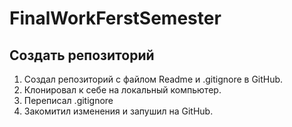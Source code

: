# FinalWorkFerstSemester
## Создать репозиторий 
1. Создал репозиторий с файлом Readme и .gitignore в GitHub.
2. Клонировал к себе на локальный компьютер.
3. Переписал .gitignore
4. Закомитил изменения и запушил на GitHub.
